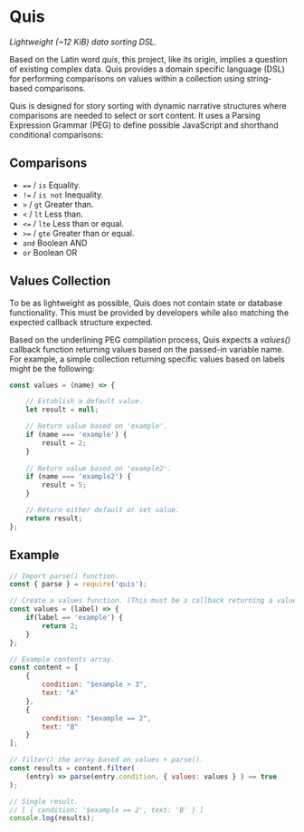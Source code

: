 # Quis

*Lightweight (~12 KiB) data sorting DSL.*

Based on the Latin word *quis*, this project, like its origin, implies a question of existing complex data. Quis provides a domain specific language (DSL) for performing comparisons on values within a collection using string-based comparisons.

Quis is designed for story sorting with dynamic narrative structures where comparisons are needed to select or sort content. It uses a Parsing Expression Grammar (PEG) to define possible JavaScript and shorthand conditional comparisons:

## Comparisons

- `==` / `is` Equality.
- `!=` / `is not` Inequality.
- `>` / `gt` Greater than.
- `<` / `lt` Less than.
- `<=` / `lte` Less than or equal.
- `>=` / `gte` Greater than or equal.
- `and` Boolean AND
- `or` Boolean OR

## Values Collection

To be as lightweight as possible, Quis does not contain state or database functionality. This must be provided by developers while also matching the expected callback structure expected.

Based on the underlining PEG compilation process, Quis expects a *values()* callback function returning values based on the passed-in variable name. For example, a simple collection returning specific values based on labels might be the following:

```javascript
const values = (name) => {

    // Establish a default value. 
    let result = null;

    // Return value based on 'example'.
    if (name === 'example') {
        result = 2;
    }
    
    // Return value based on 'example2'.
    if (name === 'example2') {
        result = 5;
    }

    // Return either default or set value.
    return result;
};
```

## Example

```js
// Import parse() function.
const { parse } = require('quis');

// Create a values function. (This must be a callback returning a value.)
const values = (label) => {
    if(label == 'example') {
        return 2;
    }
};

// Example contents array.
const content = [
    {
        condition: "$example > 3",
        text: "A"
    },
    {
        condition: "$example == 2",
        text: "B"
    }
];

// filter() the array based on values + parse().
const results = content.filter(
    (entry) => parse(entry.condition, { values: values } ) == true
);

// Single result.
// [ { condition: '$example == 2', text: 'B' } ]
console.log(results);

```
